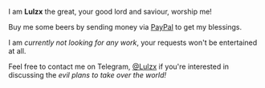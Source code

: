 I am **Lulzx** the great, your good lord and saviour, worship me!

Buy me some beers by sending money via [PayPal](https://www.paypal.me/lulzx) to get my blessings.

I am *currently not looking for any work*, your requests won't be entertained at all.

Feel free to contact me on Telegram, [@Lulzx](https://t.me/lulzx) if you're interested in discussing the *evil plans to take over the world!*
